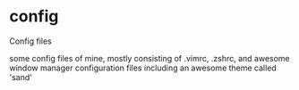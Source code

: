 config
======

Config files

some config files of mine, mostly consisting of .vimrc, .zshrc, and awesome window manager configuration files including an awesome theme called 'sand'
